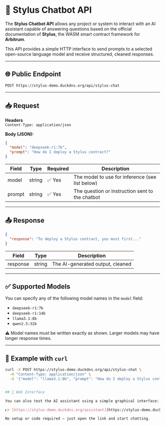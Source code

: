 # 🤖 Stylus Chatbot API

The **Stylus Chatbot API** allows any project or system to interact with an AI assistant capable of answering questions based on the official documentation of **Stylus**, the WASM smart contract framework for **Arbitrum**.

This API provides a simple HTTP interface to send prompts to a selected open-source language model and receive structured, cleaned responses.

---

## 🌐 Public Endpoint

`POST https://stylus-demo.duckdns.org/api/stylus-chat`

---

## 📥 Request

**Headers**  
`Content-Type: application/json`

**Body (JSON):**

```json
{
  "model": "deepseek-r1:7b",
  "prompt": "How do I deploy a Stylus contract?"
}
```

| Field   | Type   | Required | Description                                           |
|---------|--------|----------|-------------------------------------------------------|
| model   | string | ✅ Yes    | The model to use for inference (see list below)      |
| prompt  | string | ✅ Yes    | The question or instruction sent to the chatbot      |

---

## 📤 Response

```json
{
  "response": "To deploy a Stylus contract, you must first..."
}
```

| Field     | Type   | Description                          |
|-----------|--------|--------------------------------------|
| response  | string | The AI-generated output, cleaned     |

---

## ✅ Supported Models

You can specify any of the following model names in the `model` field:

- `deepseek-r1:7b`
- `deepseek-r1:14b`
- `llama3.1:8b`
- `qwen2.5:32b`

⚠️ Model names must be written exactly as shown. Larger models may have longer response times.

---

## 🧪 Example with `curl`

```bash
curl -X POST https://stylus-demo.duckdns.org/api/stylus-chat \
  -H "Content-Type: application/json" \
  -d '{"model": "llama3.1:8b", "prompt": "How do I deploy a Stylus contract?"}'


## 💬 Web Interface

You can also test the AI assistant using a simple graphical interface:

👉 [https://stylus-demo.duckdns.org/assistant](https://stylus-demo.duckdns.org/assistant)

No setup or code required — just open the link and start chatting.

